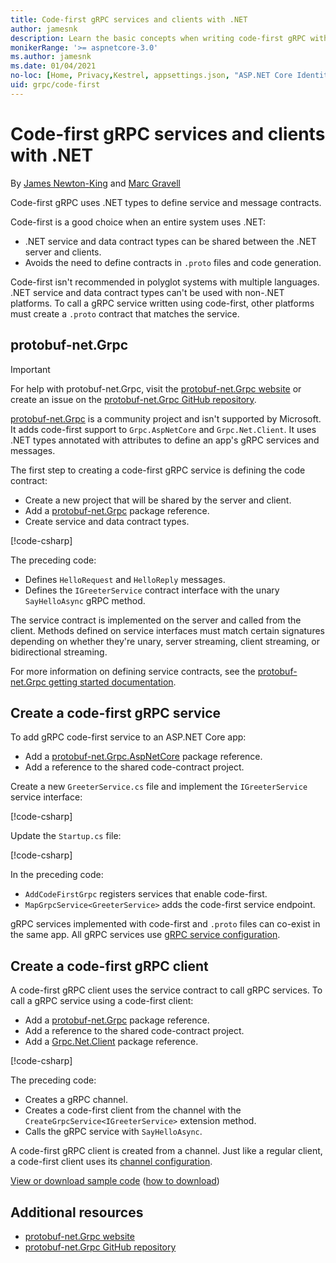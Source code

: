 ```yaml
---
title: Code-first gRPC services and clients with .NET
author: jamesnk
description: Learn the basic concepts when writing code-first gRPC with .NET.
monikerRange: '>= aspnetcore-3.0'
ms.author: jamesnk
ms.date: 01/04/2021
no-loc: [Home, Privacy,Kestrel, appsettings.json, "ASP.NET Core Identity", cookie, Cookie, Blazor, "Blazor Server", "Blazor WebAssembly", "Identity", "Let's Encrypt", Razor, SignalR]
uid: grpc/code-first
---
```

# Code-first gRPC services and clients with .NET

By [James Newton-King](https://twitter.com/jamesnk) and [Marc Gravell](https://twitter.com/marcgravell)

Code-first gRPC uses .NET types to define service and message contracts.

Code-first is a good choice when an entire system uses .NET:

* .NET service and data contract types can be shared between the .NET server and clients.
* Avoids the need to define contracts in `.proto` files and code generation.

Code-first isn't recommended in polyglot systems with multiple languages. .NET service and data contract types can't be used with non-.NET platforms. To call a gRPC service written using code-first, other platforms must create a `.proto` contract that matches the service.

## protobuf-net.Grpc

> [!IMPORTANT]
> For help with protobuf-net.Grpc, visit the [protobuf-net.Grpc website](https://protobuf-net.github.io/protobuf-net.Grpc/) or create an issue on the [protobuf-net.Grpc GitHub repository](https://github.com/protobuf-net/protobuf-net.Grpc).

[protobuf-net.Grpc](https://protobuf-net.github.io/protobuf-net.Grpc/) is a community project and isn't supported by Microsoft. It adds code-first support to `Grpc.AspNetCore` and `Grpc.Net.Client`. It uses .NET types annotated with attributes to define an app's gRPC services and messages.

The first step to creating a code-first gRPC service is defining the code contract:

* Create a new project that will be shared by the server and client.
* Add a [protobuf-net.Grpc](https://www.nuget.org/packages/protobuf-net.Grpc) package reference.
* Create service and data contract types.

[!code-csharp[](code-first/samples/5.x/Shared/Contracts.cs?name=snippet)]

The preceding code:

* Defines `HelloRequest` and `HelloReply` messages.
* Defines the `IGreeterService` contract interface with the unary `SayHelloAsync` gRPC method.

The service contract is implemented on the server and called from the client. Methods defined on service interfaces must match certain signatures depending on whether they're unary, server streaming, client streaming, or bidirectional streaming.

For more information on defining service contracts, see the [protobuf-net.Grpc getting started documentation](https://protobuf-net.github.io/protobuf-net.Grpc/gettingstarted).

## Create a code-first gRPC service

To add gRPC code-first service to an ASP.NET Core app:

* Add a [protobuf-net.Grpc.AspNetCore](https://www.nuget.org/packages/protobuf-net.Grpc.AspNetCore) package reference.
* Add a reference to the shared code-contract project.

Create a new `GreeterService.cs` file and implement the `IGreeterService` service interface:

[!code-csharp[](code-first/samples/5.x/GrpcGreeter/Services/GreeterService.cs?name=snippet&highlight=1)]

Update the `Startup.cs` file:

[!code-csharp[](code-first/samples/5.x/GrpcGreeter/Startup.cs?name=snippet&highlight=3,17)]

In the preceding code:

* `AddCodeFirstGrpc` registers services that enable code-first.
* `MapGrpcService<GreeterService>` adds the code-first service endpoint.

gRPC services implemented with code-first and `.proto` files can co-exist in the same app. All gRPC services use [gRPC service configuration](xref:grpc/configuration#configure-services-options).

## Create a code-first gRPC client

A code-first gRPC client uses the service contract to call gRPC services. To call a gRPC service using a code-first client:

* Add a [protobuf-net.Grpc](https://www.nuget.org/packages/protobuf-net.Grpc) package reference.
* Add a reference to the shared code-contract project.
* Add a [Grpc.Net.Client](https://www.nuget.org/packages/Grpc.Net.Client) package reference.

[!code-csharp[](code-first/samples/5.x/GrpcGreeterClient/Program.cs?name=snippet&highlight=2,4-5)]

The preceding code:

* Creates a gRPC channel.
* Creates a code-first client from the channel with the `CreateGrpcService<IGreeterService>` extension method.
* Calls the gRPC service with `SayHelloAsync`.

A code-first gRPC client is created from a channel. Just like a regular client, a code-first client uses its [channel configuration](xref:grpc/configuration#configure-client-options).

[View or download sample code](https://github.com/dotnet/AspNetCore.Docs/tree/main/aspnetcore/grpc/code-first/samples/5.x) ([how to download](xref:index#how-to-download-a-sample))

## Additional resources

* [protobuf-net.Grpc website](https://protobuf-net.github.io/protobuf-net.Grpc/)
* [protobuf-net.Grpc GitHub repository](https://github.com/protobuf-net/protobuf-net.Grpc)
